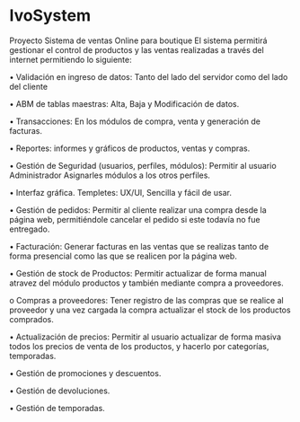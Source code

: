 # IvoSystem
Proyecto Sistema de ventas Online para boutique
El sistema permitirá gestionar el control de productos y las ventas realizadas a través del internet permitiendo lo siguiente: 

• Validación en ingreso de datos: Tanto del lado del servidor como del lado del cliente

• ABM de tablas maestras: Alta, Baja y Modificación de datos.

• Transacciones: En los módulos de compra, venta y generación de facturas.

• Reportes: informes y gráficos de productos, ventas y compras.

• Gestión de Seguridad (usuarios, perfiles, módulos): Permitir al usuario Administrador Asignarles módulos a los otros perfiles.

• Interfaz gráfica. Templetes: UX/UI, Sencilla y fácil de usar.

• Gestión de pedidos: Permitir al cliente realizar una compra desde la página web, permitiéndole cancelar el pedido si este todavía no fue entregado.

• Facturación: Generar facturas en las ventas que se realizas tanto de forma presencial como las que se realicen por la página web.

• Gestión de stock de Productos: Permitir actualizar de forma manual atravez del módulo productos y también mediante compra a proveedores.

o Compras a proveedores: Tener registro de las compras que se realice al proveedor y una vez cargada la compra actualizar el stock de los productos comprados.

• Actualización de precios: Permitir al usuario actualizar de forma masiva todos los precios de venta de los productos, y hacerlo por categorías, temporadas.

• Gestión de promociones y descuentos.

• Gestión de devoluciones.

• Gestión de temporadas.



